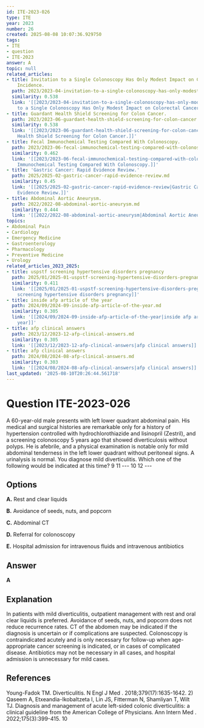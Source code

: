 ```yaml
---
id: ITE-2023-026
type: ITE
year: 2023
number: 26
created: 2025-08-08 10:07:36.929750
tags:
- ITE
- question
- ITE-2023
answer: A
topic: null
related_articles:
- title: Invitation to a Single Colonoscopy Has Only Modest Impact on Colorectal Cancer
    Incidence.
  path: 2023/2023-04-invitation-to-a-single-colonoscopy-has-only-modest-impact-on.md
  similarity: 0.538
  link: '[[2023/2023-04-invitation-to-a-single-colonoscopy-has-only-modest-impact-on|Invitation
    to a Single Colonoscopy Has Only Modest Impact on Colorectal Cancer Incidence.]]'
- title: Guardant Health Shield Screening for Colon Cancer.
  path: 2023/2023-06-guardant-health-shield-screening-for-colon-cancer.md
  similarity: 0.538
  link: '[[2023/2023-06-guardant-health-shield-screening-for-colon-cancer|Guardant
    Health Shield Screening for Colon Cancer.]]'
- title: Fecal Immunochemical Testing Compared With Colonoscopy.
  path: 2023/2023-06-fecal-immunochemical-testing-compared-with-colonoscopy.md
  similarity: 0.462
  link: '[[2023/2023-06-fecal-immunochemical-testing-compared-with-colonoscopy|Fecal
    Immunochemical Testing Compared With Colonoscopy.]]'
- title: 'Gastric Cancer: Rapid Evidence Review.'
  path: 2025/2025-02-gastric-cancer-rapid-evidence-review.md
  similarity: 0.45
  link: '[[2025/2025-02-gastric-cancer-rapid-evidence-review|Gastric Cancer: Rapid
    Evidence Review.]]'
- title: Abdominal Aortic Aneurysm.
  path: 2022/2022-08-abdominal-aortic-aneurysm.md
  similarity: 0.444
  link: '[[2022/2022-08-abdominal-aortic-aneurysm|Abdominal Aortic Aneurysm.]]'
topics:
- Abdominal Pain
- Cardiology
- Emergency Medicine
- Gastroenterology
- Pharmacology
- Preventive Medicine
- Urology
related_articles_2023_2025:
- title: uspstf screening hypertensive disorders pregnancy
  path: 2025/01/2025-01-uspstf-screening-hypertensive-disorders-pregnancy.md
  similarity: 0.411
  link: '[[2025/01/2025-01-uspstf-screening-hypertensive-disorders-pregnancy|uspstf
    screening hypertensive disorders pregnancy]]'
- title: inside afp article of the year
  path: 2024/09/2024-09-inside-afp-article-of-the-year.md
  similarity: 0.305
  link: '[[2024/09/2024-09-inside-afp-article-of-the-year|inside afp article of the
    year]]'
- title: afp clinical answers
  path: 2023/12/2023-12-afp-clinical-answers.md
  similarity: 0.305
  link: '[[2023/12/2023-12-afp-clinical-answers|afp clinical answers]]'
- title: afp clinical answers
  path: 2024/08/2024-08-afp-clinical-answers.md
  similarity: 0.303
  link: '[[2024/08/2024-08-afp-clinical-answers|afp clinical answers]]'
last_updated: '2025-08-10T20:26:44.561718'
---
```


# Question ITE-2023-026

A 60-year-old male presents with left lower quadrant abdominal pain. His medical and surgical histories are remarkable only for a history of hypertension controlled with hydrochlorothiazide and lisinopril (Zestril), and a screening colonoscopy 5 years ago that showed diverticulosis without polyps. He is afebrile, and a physical examination is notable only for mild abdominal tenderness in the left lower quadrant without peritoneal signs. A urinalysis is normal. You diagnose mild diverticulitis. Which one of the following would be indicated at this time? 9 11 --- 10 12 ---

## Options

**A.** Rest and clear liquids

**B.** Avoidance of seeds, nuts, and popcorn

**C.** Abdominal CT

**D.** Referral for colonoscopy

**E.** Hospital admission for intravenous fluids and intravenous antibiotics

## Answer

**A**

## Explanation

In patients with mild diverticulitis, outpatient management with rest and oral clear liquids is preferred. Avoidance of seeds, nuts, and popcorn does not reduce recurrence rates. CT of the abdomen may be indicated if the diagnosis is uncertain or if complications are suspected. Colonoscopy is contraindicated acutely and is only necessary for follow-up when age-appropriate cancer screening is indicated, or in cases of complicated disease. Antibiotics may not be necessary in all cases, and hospital admission is unnecessary for mild cases.

## References

Young-Fadok TM. Diverticulitis. N Engl J Med . 2018;379(17):1635-1642. 2) Qaseem A, Etxeandia-Ikobaltzeta I, Lin JS, Fitterman N, Shamliyan T, Wilt TJ. Diagnosis and management of acute left-sided colonic diverticulitis: a clinical guideline from the American College of Physicians. Ann Intern Med . 2022;175(3):399-415. 10
